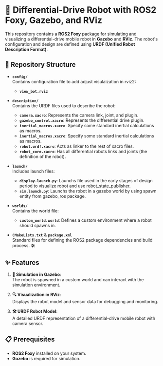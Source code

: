 # 🚗 Differential-Drive Robot with ROS2 Foxy, Gazebo, and RViz

This repository contains a **ROS2 Foxy** package for simulating and visualizing a differential-drive mobile robot in **Gazebo** and **RViz**. The robot's configuration and design are defined using **URDF (Unified Robot Description Format)**.


## 📂 Repository Structure

- **`config/`**  
  Contains configuration file to add adjust visulaization in rviz2:  
  - **`view_bot.rviz`**

- **`description/`**  
  Contains the URDF files used to describe the robot:
  - **`camera.xacro`**: Represents the camera link, joint, and plugin.
  - **`gazebo_control.xacro`**: Represents the differential drive plugin.
  - **`inertial_macros.xacro`**: Specify some standard inertial calculations as macros.
  - **`inertial_macros.xacro`**: Specify some standard inertial calculations as macros.
  - **`robot.urdf.xacro`**: Acts as linker to the rest of xacro files.
  - **`robot_core.xacro`**: Has all differential robots links and joints (the definition of the robot).

- **`launch/`**  
  Includes launch files:
  - **`display.launch.py`**: Launchs file used in the early stages of design period to visualize robot and use robot_state_publisher.  
  - **`sim.launch.py`**: Launchs the robot in a gazebo world by using spawn entity from gazebo_ros package.

- **`worlds/`**  
  Contains the world file:
  - **`custom_world.world`**: Defines a custom environment where a robot should spawns in.

- **`CMakeLists.txt`** & **`package.xml`**  
  Standard files for defining the ROS2 package dependencies and build process. 🛠️

## ✨ Features

1. **🌌 Simulation in Gazebo**:  
   The robot is spawned in a custom world and can interact with the simulation environment.
   
2. **🔍 Visualization in RViz**:  
   Displays the robot model and sensor data for debugging and monitoring.

3. **🛠️ URDF Robot Model**:  
   A detailed URDF representation of a differential-drive mobile robot with camera sensor.

## 📋 Prerequisites

- **ROS2 Foxy** installed on your system.  
- **Gazebo** is required for simulation.  
